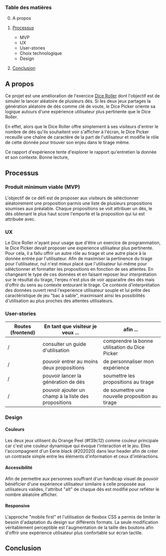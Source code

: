 ### Table des matières
0. A propos 

1. [Processus](#processus)
    - MVP
    - UX
    - User-stories
    - Choix technologique
    - Design

2. [Conclusion](#conclusion)


## A propos
Ce projet est une amélioration de l'exercice [Dice Roller]() dont l'objectif est de simuler le lancer aléatoire de plusieurs dés. Si les deux jeux partages la génération aléatoire de dés comme clé de voute, le Dice Picker oriente sa logique autours d'une expérience utilisateur plus pertinente que le Dice Roller.

En effet, alors que le Dice Roller offre simplement à ses visiteurs d'entrer le nombre de dés qu'ils souhaitent voir s'afficher à l'écran, le Dice Picker receuille une chaîne de caractère de la part de l'utilisateur et modifie le rôle de cette donnée pour trouver son enjeu dans le tirage même.

Ce rapport d'expérience tente d'explorer le rapport qu'entretien la donnée et son contexte.
Bonne lecture,

## Processus

### Produit minimum viable (MVP)
L'objectif de ce défi est de proposer aux visiteurs de séléctionner aléatoirement une proposition parmis une liste de plusieurs propositions soumises aux préalable. Chaque propositions se voit attribuer un dés, le dés obtenant le plus haut score l'emporte et la proposition qui lui est attribuée avec.

### UX
Le Dice Roller n'ayant pour usage que d'être un exercice de programmation, le Dice Picker devait proposer une experience utilisateur plus pertinente. Pour cela, il a fallu offrir un autre rôle au tirage et une autre place à la donnée entrée par l'utilisateur.
Afin de maximiser la pertinence du tirage pour l'utilisateur, nul n'est mieux placé que l'utilisateur lui-même pour séléctionner et formatter les propositions en fonction de ses attentes. En changeant le type de ces données et en faisant reposer leur interprétation sur le résultat du tirage, l'enjeu n'est plus de voir apparaitre des dés mais d'offrir du sens au contexte entourant le tirage. Ce contexte d'interprétation des données ouvert rend l'experience utilisateur souple et lui prête des caractéristique de jeu "bac à sable", maximisant ainsi les possibilités d'utilisation au plus proches des attentes utilisateurs. 


### User-stories
|Routes (frontend)| En tant que visiteur je veux ... | afin ...|
|--|--|--|
|/|consulter un guide d'utilisation|comprendre la bonne utilisation du Dice Picker|
|/|pouvoir entrer au moins deux propositions|de personnaliser mon expérience|
|/|pouvoir lancer la génération de dés|soumettre les propositions au tirage|
|/|pouvoir ajouter un champ à la liste des propositions|de soumettre une nouvelle proposition au tirage |

### Design
#### Couleurs
Les deux jeux utilisent du Orange Peel (#f39c12) comme couleur principale car c'est une couleur dynamique qui évoque l'interaction et le jeu. Elles l'accompagnent d'un Eerie black (#202020) dans leur header afin de créer un contraste simple entre les éléments d'information et ceux d'intéractions.

#### Accessibilité
Afin de permettre aux personnes souffrant d'un handicap visuel de pouvoir bénéficier d'une expérience utilisateur similaire à celle proposée aux utilisateurs valides, l'attribut "alt" de chaque dés est modifié pour refléter le nombre aléatoire afficher. 

#### Responsive
L'approche "mobile first" et l'utilisation de flexbox CSS a permis de limiter le besoin d'adaptation du design sur différents formats. La seule modification véritablement perceptible est l'augmentation de la taille des boutons afin d'offrir une expérience utilisateur plus confortable sur écran tactile.

## Conclusion
